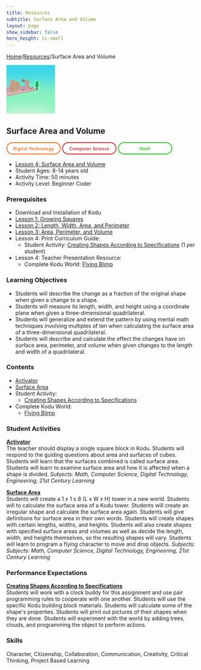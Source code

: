 ```yaml
---
title: Resources
subtitle: Surface Area and Volume
layout: page
show_sidebar: false
hero_height: is-small
---
```


[Home](..)/[Resources](.)/Surface Area and Volume

[![](surface_area_and_volume.png)](https://www.kodugamelab.com/worlds/#Bf6jissB40ugXzj7hb3H1w==)

## Surface Area and Volume
![Digital Technology](dt.png) ![Computer Science](cs.png) ![Math](m.png)

* [Lesson 4: Surface Area and Volume](6_Kodu_Curriculum_Math_Module.pdf#page=30)
* Student Ages: 8-14 years old
* Activity Time: 50 minutes 
* Activity Level: Beginner Coder

### Prerequisites
* Download and Installation of Kodu
* [Lesson 1: Growing Squares](growing_squares)
* [Lesson 2: Length, Width, Area, and Perimeter](length_width_area_and_perimeter)
* [Lesson 3: Area, Perimeter, and Volume](area_perimeter_and_volume)
* Lesson 4: Print Curriculum Guide:  
  * Student Activity: [Creating Shapes According to Specifications](6_Kodu_Curriculum_Math_Module.pdf#page=34) (1 per student)
* Lesson 4: Teacher Presentation Resource:
  * Complete Kodu World: [Flying Blimp](https://www.kodugamelab.com/worlds/#adNUNlk_pEKJqDDbRoLMJQ==)  

### Learning Objectives
* Students will describe the change as a fraction of the original shape when given a change to a shape.
* Students will measure its length, width, and height using a coordinate plane when given a three-dimensional quadrilateral.
* Students will generalize and extend the pattern by using mental math techniques involving multiples of ten when calculating the surface area of a three-dimensional quadrilateral.
* Students will describe and calculate the effect the changes have on surface area, perimeter, and volume when given changes to the length and width of a quadrilateral.

### Contents
* [Activator](#activator)
* [Surface Area](#surface)
* Student Activity:
  * [Creating Shapes According to Specifications](#creating)
* Complete Kodu World: 
  * [Flying Blimp](<https://www.kodugamelab.com/worlds/#adNUNlk_pEKJqDDbRoLMJQ==>)

### Student Activities
<a name="activator"></a>
[**Activator**](6_Kodu_Curriculum_Math_Module.pdf#page=31)<br>
The teacher should display a single square block in Kodu. Students will respond to the guiding questions about area and surfaces of cubes. Students will learn that the surfaces combined is called surface area. Students will learn to examine surface area and how it is affected when a shape is divided.
*Subjects: Math, Computer Science, Digital Technology, Engineering, 21st Century Learning*

<a name="surface"></a>
[**Surface Area**](6_Kodu_Curriculum_Math_Module.pdf#page=31)<br>
Students will create a 1 x 1 x 8 (L x W x H) tower in a new world. Students will to calculate the surface area of a Kodu tower. Students will create an irregular shape and calculate the surface area again. Students will give definitions for surface area in their own words. Students will create shapes with certain lengths, widths, and heights. Students will also create shapes with specified surface areas and volumes as well as decide the length, width, and heights themselves, so the resulting shapes will vary. Students will learn to program a flying character to move and drop objects.
*Subjects: Subjects: Math, Computer Science, Digital Technology, Engineering, 21st Century Learning*

### Performance Expectations
<a name="creating"></a>
[**Creating Shapes According to Specifications**]()<br>
Students will work with a clock buddy for this assignment and use pair programming rules to cooperate with one another. Students will use the specific Kodu building block materials. Students will calculate some of the shape's properties. Students will print out pictures of their shapes when they are done. Students will experiment with the world by adding trees, clouds, and programming the object to perform actions.

### Skills
Character,
Citizenship,
Collaboration,
Communication,
Creativity,
Critical Thinking,
Project Based Learning
